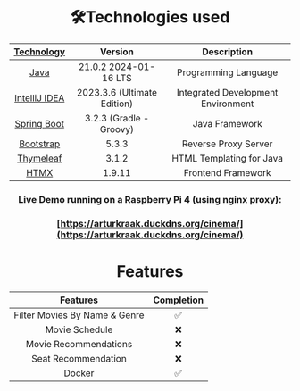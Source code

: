 <h1 align="center">🛠️Technologies used</h1>


<div align="center">

| [Technology](https://www.youtube.com/watch?v=hdHBCu3tv24) | __Version__  | __Description__ |
| :---: | :---: | :---: |
| [Java](https://www.oracle.com/java/technologies/downloads/#jdk21-windows)  | 21.0.2 2024-01-16 LTS | Programming Language |
| [IntelliJ IDEA](https://www.jetbrains.com/idea/)  |  2023.3.6 (Ultimate Edition) | Integrated Development Environment |
| [Spring Boot](https://spring.io/projects/spring-boot) | 3.2.3 (Gradle - Groovy) | Java Framework |
| [Bootstrap](https://getbootstrap.com/) | 5.3.3 | Reverse Proxy Server |
| [Thymeleaf](https://www.thymeleaf.org/) | 3.1.2 | HTML Templating for Java |
| [HTMX](https://htmx.org/) | 1.9.11 | Frontend Framework |

### Live Demo running on a Raspberry Pi 4 (using nginx proxy):
### [https://arturkraak.duckdns.org/cinema/](https://arturkraak.duckdns.org/cinema/)

# Features
| Features | Completion |
| :---: | :---: |
| Filter Movies By Name & Genre | ✅ |
| Movie Schedule | ❌ |
| Movie Recommendations | ❌ |
| Seat Recommendation | ❌ |
| Docker | ✅ |
</div>
